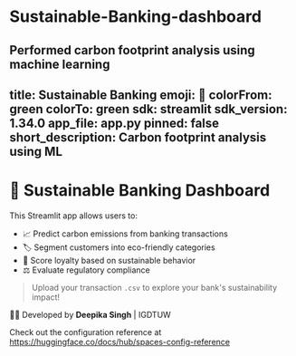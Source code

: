 # Sustainable-Banking-dashboard
Performed carbon footprint analysis using machine learning 
---
title: Sustainable Banking
emoji: 🐨
colorFrom: green
colorTo: green
sdk: streamlit
sdk_version: 1.34.0
app_file: app.py
pinned: false
short_description: Carbon footprint analysis using ML
---

# 🌿 Sustainable Banking Dashboard

This Streamlit app allows users to:
- 📈 Predict carbon emissions from banking transactions
- 🏷 Segment customers into eco-friendly categories
- 🧠 Score loyalty based on sustainable behavior
- ⚖️ Evaluate regulatory compliance

> Upload your transaction `.csv` to explore your bank's sustainability impact!

👩‍💻 Developed by **Deepika Singh** | IGDTUW  


Check out the configuration reference at https://huggingface.co/docs/hub/spaces-config-reference
